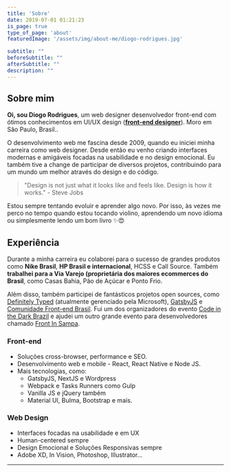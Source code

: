 ```yaml
---
title: 'Sobre'
date: 2019-07-01 01:21:23
is_page: true
type_of_page: 'about'
featuredImage: '/assets/img/about-me/diogo-rodrigues.jpg'

subtitle: ""
beforeSubtitle: ""
afterSubtitle: ""
description: ""
---
```


## Sobre mim

<p class="text-hilight"><strong>Oi, sou Diogo Rodrigues</strong>, um <span class='text-line'>web designer</span> desenvolvedor front-end com ótimos conhecimentos em UI/UX design (<a href='/pt/blog/que-tipo-de-desenvolvedor-frontend-eu-sou'><strong>front-end designer</strong></a>). Moro em São Paulo, Brasil..</p>

O desenvolvimento web me fascina desde 2009, quando eu iniciei minha carreira como web designer. Desde então eu venho criando interfaces modernas e amigáveis focadas na usabilidade e no design emocional. Eu também tive a change de participar de diversos projetos, contribuindo para um mundo um melhor através do design e do código.

> "Design is not just what it looks like and feels like. Design is how it works." - Steve Jobs

Estou sempre tentando evoluir e aprender algo novo. Por isso, às vezes me perco no tempo quando estou tocando violino, aprendendo um novo idioma ou simplesmente lendo um bom livro ✨😍

## Experiência

Durante a minha carreira eu colaborei para o sucesso de grandes produtos como <strong>Nike Brasil</strong>, <strong>HP Brasil e internacional</strong>, HCSS e Call Source. Também  <strong>trabalhei para a Via Varejo (proprietária dos maiores ecommerces do Brasil</strong>, como Casas Bahia, Pão de Açúcar e Ponto Frio.

Além disso, também participei de fantásticos projetos open sources, como [Definitely Typed](https://github.com/DefinitelyTyped) (atualmente gerenciado pela Microsoft), [GatsbyJS](https://www.gatsbyjs.org/starters/diogorodrigues/iceberg-gatsby-multilang/) e [Comunidade Front-end Brasil](https://github.com/frontendbr). Fui um dos organizadores do evento [Code in the Dark Brazil](http://codeinthedark.com.br/) e ajudei um outro grande evento para desenvolvedores chamado [Front In Sampa](https://www.frontinsampa.com.br/).

### Front-end

- Soluções cross-browser, performance e SEO.
- Desenvolvimento web e mobile - React, React Native e Node JS.
- Mais tecnologias, como:
  - GatsbyJS, NextJS e Wordpress
  - Webpack e Tasks Runners como Gulp
  - Vanilla JS e jQuery também
  - Material UI, Bulma, Bootstrap e mais.


### Web Design

- Interfaces focadas na usabilidade e em UX
- Human-centered sempre
- Design Emocional e Soluções Responsivas sempre
- Adobe XD, In Vision, Photoshop, Illustrator...

---
